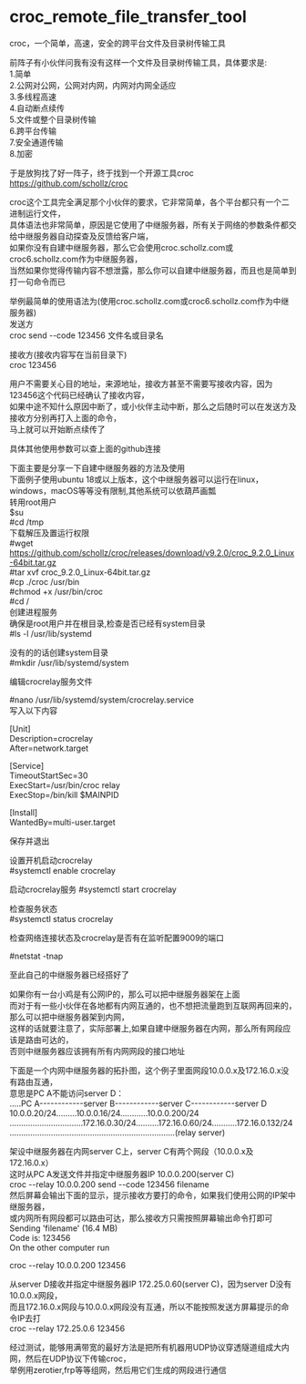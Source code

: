 # croc_remote_file_transfer_tool 
croc，一个简单，高速，安全的跨平台文件及目录树传输工具 
  
前阵子有小伙伴问我有没有这样一个文件及目录树传输工具，具体要求是:   
1.简单  
2.公网对公网，公网对内网，内网对内网全适应  
3.多线程高速   
4.自动断点续传   
5.文件或整个目录树传输  
6.跨平台传输  
7.安全通道传输  
8.加密  
  
于是放狗找了好一阵子，终于找到一个开源工具croc  
https://github.com/schollz/croc  
  
croc这个工具完全满足那个小伙伴的要求，它非常简单，各个平台都只有一个二进制运行文件，  
具体语法也非常简单，原因是它使用了中继服务器，所有关于网络的参数条件都交给中继服务器自动探查及反馈给客户端，  
如果你没有自建中继服务器，那么它会使用croc.schollz.com或croc6.schollz.com作为中继服务器，  
当然如果你觉得传输内容不想泄露，那么你可以自建中继服务器，而且也是简单到打一句命令而已  
  
举例最简单的使用语法为(使用croc.schollz.com或croc6.schollz.com作为中继服务器)  
发送方  
croc send --code 123456 文件名或目录名  
  
接收方(接收内容写在当前目录下)  
croc 123456  
  
用户不需要关心目的地址，来源地址，接收方甚至不需要写接收内容，因为123456这个代码已经确认了接收内容，  
如果中途不知什么原因中断了，或小伙伴主动中断，那么之后随时可以在发送方及接收方分别再打入上面的命令，  
马上就可以开始断点续传了  
  
具体其他使用参数可以查上面的github连接  
  
下面主要是分享一下自建中继服务器的方法及使用  
下面例子使用ubuntu 18或以上版本，这个中继服务器可以运行在linux，windows，macOS等等没有限制,其他系统可以依葫芦画瓢  
转用root用户  
$su  
#cd /tmp  
下载解压及置运行权限  
#wget https://github.com/schollz/croc/releases/download/v9.2.0/croc_9.2.0_Linux-64bit.tar.gz  
#tar xvf croc_9.2.0_Linux-64bit.tar.gz  
#cp ./croc /usr/bin  
#chmod +x /usr/bin/croc  
#cd /  
创建进程服务  
确保是root用户并在根目录,检查是否已经有system目录  
#ls -l /usr/lib/systemd  
  
没有的的话创建system目录  
#mkdir /usr/lib/systemd/system  
  
编辑crocrelay服务文件  
  
#nano /usr/lib/systemd/system/crocrelay.service  
写入以下内容  
  
[Unit]  
Description=crocrelay  
After=network.target  
  
[Service]  
TimeoutStartSec=30  
ExecStart=/usr/bin/croc relay  
ExecStop=/bin/kill $MAINPID  
  
[Install]  
WantedBy=multi-user.target  
  
保存并退出  
  
设置开机启动crocrelay  
#systemctl enable crocrelay  
  
启动crocrelay服务 
#systemctl start crocrelay  
  
检查服务状态  
#systemctl status crocrelay  
  
检查网络连接状态及crocrelay是否有在监听配置9009的端口  
  
#netstat -tnap  
  
至此自己的中继服务器已经搭好了  
  
如果你有一台小鸡是有公网IP的，那么可以把中继服务器架在上面  
而对于有一些小伙伴在各地都有内网互通的，也不想把流量跑到互联网再回来的，那么可以把中继服务器架到内网，  
这样的话就要注意了，实际部署上,如果自建中继服务器在内网，那么所有网段应该是路由可达的，  
否则中继服务器应该拥有所有内网网段的接口地址  
  
下面是一个内网中继服务器的拓扑图，这个例子里面网段10.0.0.x及172.16.0.x没有路由互通，  
意思是PC A不能访问server D：  
.....PC A------------server B------------server C------------server D    
10.0.0.20/24.........10.0.0.16/24............10.0.0.200/24      
................................172.16.0.30/24..........172.16.0.60/24...........172.16.0.132/24   
........................................................................(relay server)  
  
架设中继服务器在内网server C上，server C有两个网段（10.0.0.x及172.16.0.x）  
这时从PC A发送文件并指定中继服务器IP 10.0.0.200(server C)  
croc --relay 10.0.0.200 send --code 123456 filename  
然后屏幕会输出下面的显示，提示接收方要打的命令，如果我们使用公网的IP架中继服务器，  
或内网所有网段都可以路由可达，那么接收方只需按照屏幕输出命令打即可  
Sending 'filename' (16.4 MB)          
Code is: 123456  
On the other computer run  
  
croc --relay 10.0.0.200 123456  
  
从server D接收并指定中继服务器IP 172.25.0.60(server C)，因为server D没有10.0.0.x网段，  
而且172.16.0.x网段与10.0.0.x网段没有互通，所以不能按照发送方屏幕提示的命令IP去打  
croc --relay 172.25.0.6 123456  
  
经过测试，能够用满带宽的最好方法是把所有机器用UDP协议穿透隧道组成大内网，然后在UDP协议下传输croc，  
举例用zerotier,frp等等组网，然后用它们生成的网段进行通信  
  




